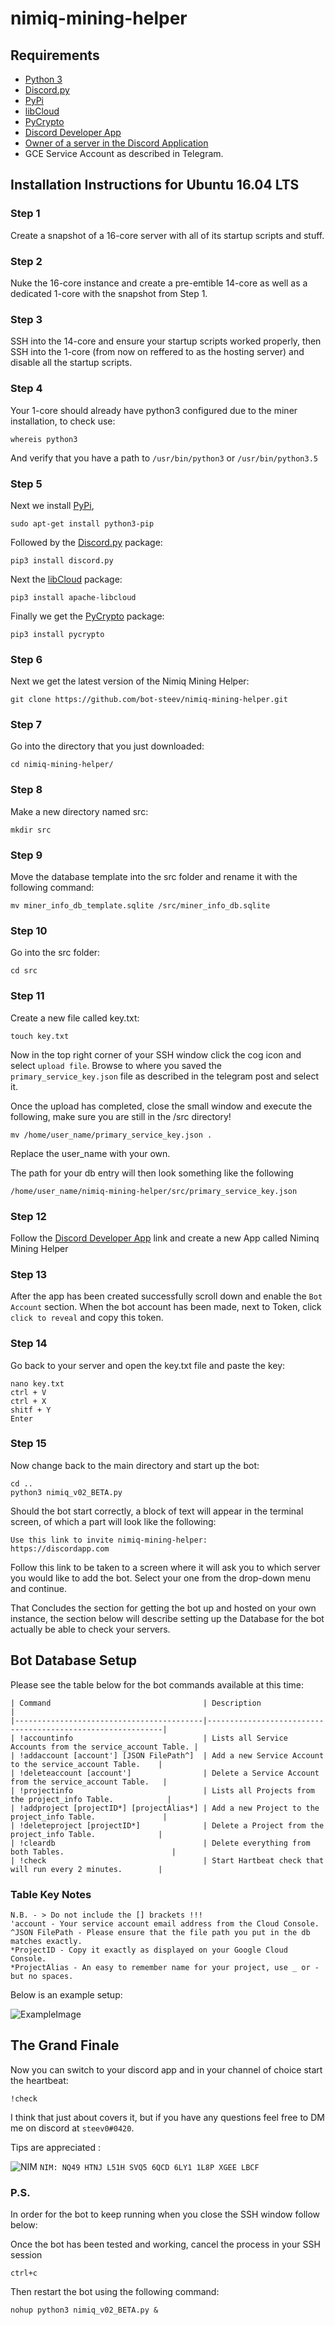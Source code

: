 # nimiq-mining-helper

## Requirements

- [Python 3](https://www.python.org/download/releases/3.0/)
- [Discord.py](https://github.com/Rapptz/discord.py)
- [PyPi](https://pypi.org/)
- [libCloud](https://libcloud.apache.org/)
- [PyCrypto](https://pypi.org/project/pycrypto/)
- [Discord Developer App][1]
- [Owner of a server in the Discord Application](https://discordapp.com)
- GCE Service Account as described in Telegram.

## Installation Instructions for Ubuntu 16.04 LTS
### Step 1
Create a snapshot of a 16-core server with all of its startup scripts and stuff.

### Step 2
Nuke the 16-core instance and create a pre-emtible 14-core as well as a dedicated 1-core with the snapshot from Step 1.

### Step 3
SSH into the 14-core and ensure your startup scripts worked properly, then SSH into the 1-core (from now on reffered to as the hosting server) and disable all the startup scripts.

### Step 4
Your 1-core should already have python3 configured due to the miner installation, to check use:
```
whereis python3
```
And verify that you have a path to `/usr/bin/python3` or `/usr/bin/python3.5`

### Step 5
Next we install [PyPi](https://pypi.org/),
```
sudo apt-get install python3-pip
```

Followed by the [Discord.py](https://github.com/Rapptz/discord.py) package:
```
pip3 install discord.py
```

Next the [libCloud](https://libcloud.apache.org/) package:
```
pip3 install apache-libcloud
```

Finally we get the [PyCrypto](https://pypi.org/project/pycrypto/) package:
```
pip3 install pycrypto
```

### Step 6
Next we get the latest version of the Nimiq Mining Helper:
```
git clone https://github.com/bot-steev/nimiq-mining-helper.git
```

### Step 7
Go into the directory that you just downloaded:
```
cd nimiq-mining-helper/
```

### Step 8
Make a new directory named src:
```
mkdir src
```

### Step 9 
Move the database template into the src folder and rename it with the following command:
```
mv miner_info_db_template.sqlite /src/miner_info_db.sqlite
```

### Step 10
Go into the src folder:
```
cd src
```

### Step 11
Create a new file called key.txt:
```
touch key.txt
```

Now in the top right corner of your SSH window click the cog icon and select `upload file`. Browse to where you saved the `primary_service_key.json` file as described in the telegram post and select it.

Once the upload has completed, close the small window and execute the following, make sure you are still in the /src directory!
```
mv /home/user_name/primary_service_key.json .
```

Replace the user_name with your own.

The path for your db entry will then look something like the following
```
/home/user_name/nimiq-mining-helper/src/primary_service_key.json
```

### Step 12
Follow the [Discord Developer App][1] link and create a new App called Niminq Mining Helper

### Step 13
After the app has been created successfully scroll down and enable the `Bot Account` section. When the bot account has been made, next to Token, click `click to reveal` and copy this token.

### Step 14
Go back to your server and open the key.txt file and paste the key:
```
nano key.txt
ctrl + V
ctrl + X
shitf + Y
Enter
```
### Step 15
Now change back to the main directory and start up the bot:
```
cd ..
python3 nimiq_v02_BETA.py
```

Should the bot start correctly, a block of text will appear in the terminal screen, of which a part will look like the following:
```
Use this link to invite nimiq-mining-helper:
https://discordapp.com
```

Follow this link to be taken to a screen where it will ask you to which server you would like to add the bot. Select your one from the drop-down menu and continue.

That Concludes the section for getting the bot up and hosted on your own instance, the section below will describe setting up the Database for the bot actually be able to check your servers.

## Bot Database Setup

Please see the table below for the bot commands available at this time:
```
| Command                                  | Description                                                |
|------------------------------------------|------------------------------------------------------------|
| !accountinfo                             | Lists all Service Accounts from the service_account Table. |
| !addaccount [account'] [JSON FilePath^]  | Add a new Service Account to the service_account Table.    |
| !deleteaccount [account']                | Delete a Service Account from the service_account Table.   |
| !projectinfo                             | Lists all Projects from the project_info Table.            |
| !addproject [projectID*] [projectAlias*] | Add a new Project to the project_info Table.               |
| !deleteproject [projectID*]              | Delete a Project from the project_info Table.              |
| !cleardb                                 | Delete everything from both Tables.                        |
| !check                                   | Start Hartbeat check that will run every 2 minutes.        |
```
### Table Key Notes

```
N.B. - > Do not include the [] brackets !!!
'account - Your service account email address from the Cloud Console.
^JSON FilePath - Please ensure that the file path you put in the db matches exactly.
*ProjectID - Copy it exactly as displayed on your Google Cloud Console.
*ProjectAlias - An easy to remember name for your project, use _ or - but no spaces.
```

Below is an example setup:

![ExampleImage](https://i.imgur.com/KC7rxUC.png)

## The Grand Finale

Now you can switch to your discord app and in your channel of choice start the heartbeat:
```
!check
```

I think that just about covers it, but if you have any questions feel free to DM me on discord at `steev0#0420`.

Tips are appreciated :

![NIM](https://i.imgur.com/W3ztF49.png) `NIM: NQ49 HTNJ L51H SVQ5 6QCD 6LY1 1L8P XGEE LBCF`
 
### P.S.

In order for the bot to keep running when you close the SSH window follow below:

Once the bot has been tested and working, cancel the process in your SSH session
```
ctrl+c
```

Then restart the bot using the following command:
```
nohup python3 nimiq_v02_BETA.py &
```

[1]: https://discordapp.com/developers/applications/me